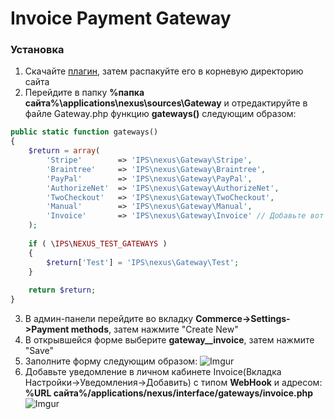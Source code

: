 <h1>Invoice Payment Gateway</h1>

<h3>Установка</h3>

1. Скачайте [плагин](https://github.com/Invoice-LLC/Invoice.Module.InvisionCommunity/archive/master.zip), затем распакуйте его в корневую директорию сайта
2. Перейдите в папку **%папка сайта%\applications\nexus\sources\Gateway** и отредактируйте в файле Gateway.php функцию **gateways()**
следующим образом:
```php
public static function gateways()
{
    $return = array(
        'Stripe'		=> 'IPS\nexus\Gateway\Stripe',
        'Braintree'		=> 'IPS\nexus\Gateway\Braintree',
        'PayPal'		=> 'IPS\nexus\Gateway\PayPal',
        'AuthorizeNet'	=> 'IPS\nexus\Gateway\AuthorizeNet',
        'TwoCheckout'	=> 'IPS\nexus\Gateway\TwoCheckout',
        'Manual'		=> 'IPS\nexus\Gateway\Manual',
        'Invoice'       => 'IPS\nexus\Gateway\Invoice' // Добавьте вот эту строчку
    );
    
    if ( \IPS\NEXUS_TEST_GATEWAYS )
    {
        $return['Test'] = 'IPS\nexus\Gateway\Test';
    }
    
    return $return;
}
```
3. В админ-панели перейдите во вкладку **Commerce->Settings->Payment methods**, затем нажмите "Create New"
4. В открывшейся форме выберите **gateway__invoice**, затем нажмите "Save"
5. Заполните форму следующим образом:
![Imgur](https://imgur.com/eyR3P33.png)
6. Добавьте уведомление в личном кабинете Invoice(Вкладка Настройки->Уведомления->Добавить)
      с типом **WebHook** и адресом: **%URL сайта%/applications/nexus/interface/gateways/invoice.php**<br>
      ![Imgur](https://imgur.com/lMmKhj1.png)
